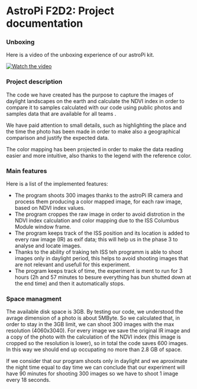 # AstroPi F2D2: Project documentation
### Unboxing
Here is a video of the unboxing experience of our astroPi kit.

[![Watch the video](https://user-images.githubusercontent.com/74106088/155032428-0b592a31-b1f0-4cf4-85b3-c917488f39f3.jpg)](https://www.youtube.com/embed/XQVWcYVsONQ?start=1)


### Project description
The code we have created has the purpose to capture the images of daylight landscapes on the earth and calculate the NDVI index in order to compare it to samples calculated with our code using public photos and samples data that are available for all teams .

We have paid attention to small details, such as highlighting the place and the time the photo has been made in order to make also a geographical comparison and justify the expected data.

The color mapping has been projected in order to make the data reading easier and more intuitive, also thanks to the legend with the reference color.
### Main features
Here is a list of the implemented features:

- The program shoots 300 images thanks to the astroPi IR camera and process them producing a color mapped image, for each raw image, based on NDVI index values.
- The program croppes the raw image in order to avoid distrotion in the NDVI index calculation and color mapping due to the ISS Columbus Module window frame.
- The program keeps track of the ISS position and its location is added to every raw image (IR) as exif data; this will help us in the phase 3 to analyse and locate images.
- Thanks to the ability of traking teh ISS teh programm is able to shoot images only in daylight period, this helps to avoid shooting images that are not relevant and usefull for this experiment.
- The program keeps track of time, the experiment is ment to run for 3 hours (2h and 57 minutes to besure everything has bun shutted down at the end time) and then it automatically stops.

### Space managment
The available disk space is 3GB. By testing our code, we understood the avrage dimension of a photo is about 5MByte. So we calculated that, in order to stay in the 3GB limit,  we can shoot 300 images with the max resolution (4060x3040). For every image we save the original IR image and a copy of the photo with the calculation of the NDVI index (this image is cropped so the resolution is lower), so in total the code saves 600 images. In this way we should end up occupating no more than 2.8 GB of space.

If we consider that our program shoots only in daylight and we aproximate the night time equal to day time we can conclude that our experiment will have 90 minutes for shooting 300 images so we have to shoot 1 image every 18 seconds.

